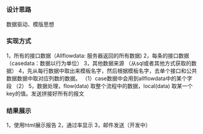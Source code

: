 #

### 设计思路
数据驱动、模版思想
### 实现方式
1，所有的接口数据（Allflowdata: 服务器返回的所有数据)
2，每条的接口数据（casedata：数据以行为单位）
3，其他数据来源 （从sql或者其他方式获取的数据）
4，先从每行数据中取出来模板名字，然后根据模板名字，去单个接口和公共数据数据中取对应列数的数据。
（1）case数据中会用到allflowdata中的某个字段
（2）
5，数据处理，flow(data) 取整个流程中的数据，local(data) 取某一个key的值。发送拼接好所有的报文

### 结果展示
1，使用html展示报告
2，通过率显示
3，邮件发送（开发中）